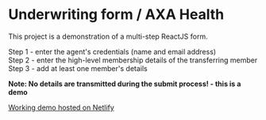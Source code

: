 # Underwriting form / AXA Health

This project is a demonstration of a multi-step ReactJS form.

Step 1 - enter the agent's credentials (name and email address)  
Step 2 - enter the high-level membership details of the transferring member  
Step 3 - add at least one member's details

**Note: No details are transmitted during the submit process! - this is a demo**

[Working demo hosted on Netlify](https://graceful-tiramisu-e8d2e0.netlify.app/)
